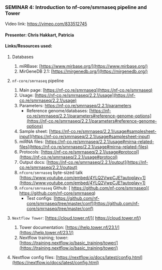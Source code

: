 ### SEMINAR 4: Introduction to nf-core/smrnaseq pipeline and Tower

  Video link: https://vimeo.com/833512745 

#### **Presenter: Chris Hakkart, Patricia**

  

#### **Links/Resources used:**

1. Databases
    1. miRBase: [https://www.mirbase.org/](https://www.mirbase.org/)
    2. MirGeneDB 2.1: [https://mirgenedb.org/](https://mirgenedb.org/)

2. `nf-core/smrnaseq` pipeline
    1. Main page: [https://nf-co.re/smrnaseq](https://nf-co.re/smrnaseq)
    2. Usage: [https://nf-co.re/smrnaseq/2.2.1/usage](https://nf-co.re/smrnaseq/2.2.1/usage)
    3. Parameters: [https://nf-co.re/smrnaseq/2.2.1/parameters ](https://nf-co.re/smrnaseq/2.2.1/parameters )
        - Reference genome/databases: [https://nf-co.re/smrnaseq/2.2.1/parameters#reference-genome-options](https://nf-co.re/smrnaseq/2.2.1/parameters#reference-genome-options)
    4. Sample sheet: [https://nf-co.re/smrnaseq/2.2.1/usage#samplesheet-input](https://nf-co.re/smrnaseq/2.2.1/usage#samplesheet-input)
    5. miRNA files: [https://nf-co.re/smrnaseq/2.2.1/usage#mirna-related-files](https://nf-co.re/smrnaseq/2.2.1/usage#mirna-related-files)
    6. Protocols: [https://nf-co.re/smrnaseq/2.2.1/usage#protocol](https://nf-co.re/smrnaseq/2.2.1/usage#protocol)
    7. Output docs: [https://nf-co.re/smrnaseq/2.2.1/output](https://nf-co.re/smrnaseq/2.2.1/output)
    8. `nfcore/smrnaseq` byte-sized talk [https://www.youtube.com/embed/4YLQ2VwpCJE?autoplay=1](https://www.youtube.com/embed/4YLQ2VwpCJE?autoplay=1)
    9. `nfcore/smrnaseq` Github: [ https://github.com/nf-core/smrnaseq]( https://github.com/nf-core/smrnaseq)
        - Test configs: [https://github.com/nf-core/smrnaseq/tree/master/conf](https://github.com/nf-core/smrnaseq/tree/master/conf)
    
3. `Nextflow Tower`: [https://cloud.tower.nf/]( https://cloud.tower.nf/)
    1. Tower documentation: [https://help.tower.nf/23.1/](https://help.tower.nf/23.1/)
    2. Nextflow training; tower: [https://training.nextflow.io/basic_training/tower/](https://training.nextflow.io/basic_training/tower/)

4. Nextflow config files: [https://nextflow.io/docs/latest/config.html](https://nextflow.io/docs/latest/config.html)